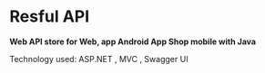 # Resful API 
**Web API store for Web, app Android App Shop mobile with Java**

Technology used: ASP.NET , MVC , Swagger UI
